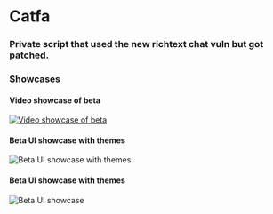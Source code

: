 # Catfa
### Private script that used the new richtext chat vuln but got patched.

### Showcases
#### Video showcase of beta
[![Video showcase of beta](https://img.youtube.com/vi/qk4cyhFAvYM/0.jpg)](https://www.youtube.com/watch?v=qk4cyhFAvYM)

#### Beta UI showcase with themes
![Beta UI showcase with themes](https://raw.githubusercontent.com/specowos/catfa/main/Catfa%20Showcases/BetaUIShowcase1.png)

#### Beta UI showcase with themes
![Beta UI showcase](https://raw.githubusercontent.com/specowos/catfa/main/Catfa%20Showcases/BetaUIShowcase2.png)
